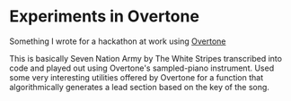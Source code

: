 # Experiments in Overtone

Something I wrote for a hackathon at work using [Overtone](https://github.com/overtone/overtone)

This is basically Seven Nation Army by The White Stripes transcribed into code and played out using Overtone's sampled-piano instrument. Used some very interesting utilities offered by Overtone for a function that algorithmically generates a lead section based on the key of the song.


